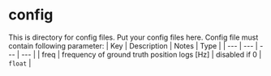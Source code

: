 # config
This is directory for config files.
Put your config files here.
Config file must contain following parameter:
| Key   | Description                                  | Notes                              | Type        |
| ---   | ---                                          | ---                                | ---         |
| freq  | frequency of ground truth position logs [Hz] | disabled if 0                      | `float`     |
